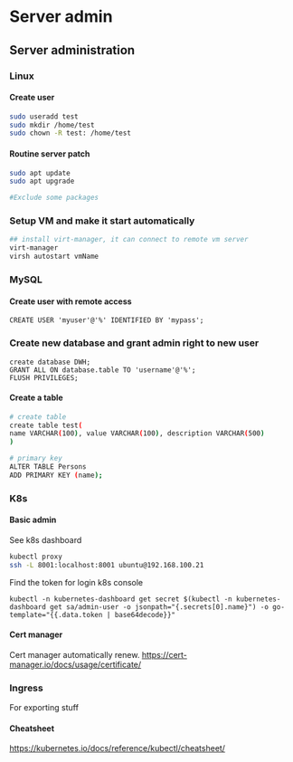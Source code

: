 # Server admin


## Server administration

### Linux

#### Create user

```bash
sudo useradd test
sudo mkdir /home/test
sudo chown -R test: /home/test
```

#### Routine server patch

```bash
sudo apt update
sudo apt upgrade

#Exclude some packages
```

### Setup VM and make it start automatically

```bash
## install virt-manager, it can connect to remote vm server
virt-manager
virsh autostart vmName
```

### MySQL

#### Create user with remote access

```
CREATE USER 'myuser'@'%' IDENTIFIED BY 'mypass';
```

### Create new database and grant admin right to new user

```
create database DWH;
GRANT ALL ON database.table TO 'username'@'%';
FLUSH PRIVILEGES;
```

#### Create a table
```bash
# create table
create table test(
name VARCHAR(100), value VARCHAR(100), description VARCHAR(500)
)

# primary key
ALTER TABLE Persons
ADD PRIMARY KEY (name);
```

### K8s

#### Basic admin

See k8s dashboard

```bash
kubectl proxy
ssh -L 8001:localhost:8001 ubuntu@192.168.100.21
```

Find the token for login k8s console
```
kubectl -n kubernetes-dashboard get secret $(kubectl -n kubernetes-dashboard get sa/admin-user -o jsonpath="{.secrets[0].name}") -o go-template="{{.data.token | base64decode}}"
```

#### Cert manager

Cert manager automatically renew.
https://cert-manager.io/docs/usage/certificate/

### Ingress

For exporting stuff

#### Cheatsheet

https://kubernetes.io/docs/reference/kubectl/cheatsheet/

